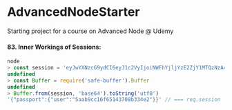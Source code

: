 # AdvancedNodeStarter

Starting project for a course on Advanced Node @ Udemy

#### 83. Inner Workings of Sessions:

```js
node
> const session = 'eyJwYXNzcG9ydCI6eyJ1c2VyIjoiNWFhYjljYzE2ZjY1MTQzNzA4YjMzNGUyIn19'
undefined
> const Buffer = require('safe-buffer').Buffer
undefined
> Buffer.from(session, 'base64').toString('utf8')
'{"passport":{"user":"5aab9cc16f65143708b334e2"}}' // === req.session
```
